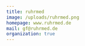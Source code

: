 ```yaml
---
title: ruhrmed
image: /uploads/ruhrmed.png
homepage: www.ruhrmed.de
mail: gf@ruhrmed.de
organization: true
---
```

